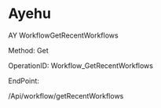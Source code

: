 #     Ayehu


AY WorkflowGetRecentWorkflows

Method: Get

OperationID: Workflow_GetRecentWorkflows

EndPoint:

/Api/workflow/getRecentWorkflows
